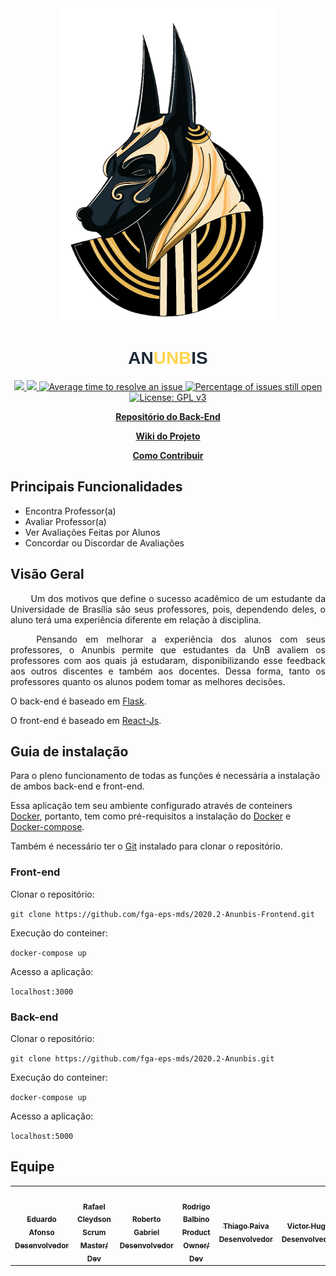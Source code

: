 
<div align="center">
    <img src="https://github.com/fga-eps-mds/2020.2-Anunbis/blob/develop/docs/images/logo.png" height="500px" width="350px"></img>
</div>

<h1>
    <div align="center">
        <b style="font-family: Arial;">
            <span style="color:#1D2935">AN</span><span style="color:#FFD54F">UNB</span><span style="color:#1D2935">IS</span>
        </b>
    </div>
</h1>

<p align="center">
    <a href="https://codeclimate.com/github/fga-eps-mds/2020.2-Anunbis-Frontend/maintainability">
        <img src="https://api.codeclimate.com/v1/badges/5d38500c8879b69f74d1/maintainability" />
    </a>
    <a href="https://codecov.io/gh/fga-eps-mds/2020.2-Anunbis-Frontend">
        <img src="https://codecov.io/gh/fga-eps-mds/2020.2-Anunbis-Frontend/branch/develop/graph/badge.svg?token=1CPJBAE1ZU"/>
    </a>
    <a href="http://isitmaintained.com/project/fga-eps-mds/2020.2-Anunbis">
    <img alt="Average time to resolve an issue" src="http://isitmaintained.com/badge/resolution/fga-eps-mds/2020.2-Anunbis.svg">
    <a href="http://isitmaintained.com/project/fga-eps-mds/2020.2-Anunbis">
    <img alt="Percentage of issues still open" src="http://isitmaintained.com/badge/open/fga-eps-mds/2020.2-Anunbis.svg">
    <a href="https://www.gnu.org/licenses/gpl-3.0">
    <img alt="License: GPL v3" src="https://img.shields.io/badge/License-GPLv3-blue.svg">
</p>

<p align="center">
    <a href="https://github.com/fga-eps-mds/2020.2-Anunbis"><strong>Repositório do Back-End</strong></a>
</p>
<p align="center">
    <a href="https://fga-eps-mds.github.io/2020.2-Anunbis/"><strong>Wiki do Projeto</strong></a>
</p>
<p align="center">
    <a href="https://fga-eps-mds.github.io/2020.2-Anunbis/como_contribuir/"><strong>Como Contribuir</strong></a>
</p>
    
## Principais Funcionalidades

* Encontra Professor(a)
* Avaliar Professor(a)
* Ver Avaliações Feitas por Alunos
* Concordar ou Discordar de Avaliações
    
## Visão Geral

<p align="justify"> &emsp;&emsp; Um dos motivos que define o sucesso acadêmico de um estudante da Universidade de Brasília são seus professores, pois, dependendo deles, o aluno terá uma experiência diferente em relação à disciplina. </p>

<p align = "justify"> &emsp;&emsp; Pensando em melhorar a experiência dos alunos com seus professores, o Anunbis permite que estudantes da UnB avaliem os professores com aos quais já estudaram, disponibilizando esse feedback aos outros discentes e também aos docentes. Dessa forma, tanto os professores quanto os alunos podem tomar as melhores decisões. </p>

O back-end é baseado em [Flask](https://flask.palletsprojects.com/en/1.1.x/).

O front-end é baseado em [React-Js](https://reactjs.org/). 

## Guia de instalação
Para o pleno funcionamento de todas as funções é necessária a instalação de ambos back-end e front-end.

Essa aplicação tem seu ambiente configurado através de conteiners [Docker](https://www.docker.com), portanto, tem como pré-requisitos a instalação do [Docker](https://www.docker.com/get-started) e [Docker-compose](https://docs.docker.com/compose/install/).

Também é necessário ter o [Git](https://git-scm.com) instalado para clonar o repositório.

### Front-end

Clonar o repositório:

`git clone https://github.com/fga-eps-mds/2020.2-Anunbis-Frontend.git`

Execução do conteiner:

`docker-compose up`

Acesso a aplicação:

`localhost:3000`

### Back-end

Clonar o repositório:

`git clone https://github.com/fga-eps-mds/2020.2-Anunbis.git`

Execução do conteiner:

`docker-compose up`

Acesso  a aplicação:

`localhost:5000`

## Equipe
<table>
    <tr>
     <!-- Eduardo   -->
        <td align="center"><a href="https://github.com/oEduardoAfonso"><img style="border-radius: 50%;" src="https://avatars.githubusercontent.com/u/54921791?s=400&u=12d7cd0e0fdb7e4540dd786c4cc936167d8b7666&v=4" width="100px;" alt=""/><br /><sub><b>Eduardo Afonso</b><br><b>Desenvolvedor</b></sub></a><br /></td>
     <!-- Rafael -->
        <td align="center"><a href="https://github.com/RcleydsonR">
        <img style="border-radius: 50%;" src="https://avatars.githubusercontent.com/u/74625814?s=460&u=c3b77eaa289d931e139e184d494e0151956372a8&v=4"width="100px;" alt=""/>
        <br /><sub><b>Rafael Cleydson</b><br><b>Scrum Master/ Dev</b></sub></a><br /></td>
         <!-- Roberto  -->
        <td align="center"><a href="https://github.com/mangabeiras"><img style="border-radius: 50%;" src="https://avatars.githubusercontent.com/u/54643519?s=400&u=e818422fc51e3e58e20e2bfc28bcdcd96a3acf62&v=4" width="100px;" alt=""/><br /><sub><b>Roberto Gabriel</b><br><b>Desenvolvedor</sub></a><br /></td>
     <!-- Rodrigo     -->
        <td align="center"><a href=https://github.com/Balbinoo><img style="border-radius: 50%;" src="https://avatars.githubusercontent.com/u/54644626?s=400&u=8d36fb668cd69ccd23d5827ae9e1b86a937eefa1&v=4" width="100px;" alt=""/><br /><sub><b>Rodrigo Balbino</b><br><b>Product Owner/ Dev</b></sub></a><br /></td>
    <!-- Thiago  -->
        <td align="center"><a href=https://github.com/thiagohdaqw><img style="border-radius: 50%;" src="https://avatars.githubusercontent.com/u/54081877?s=400&u=c1add0666adbf836efe972df83a854185477c2cc&v=4" width="100px;" alt=""/><br /><sub><b>Thiago Paiva</b><br><b>Desenvolvedor</sub></a><br/></td>
     <!-- Victor -->
        <td align="center"><a href=https://github.com/victorhugo21><img style="border-radius: 50%;" src="https://avatars.githubusercontent.com/u/54643372?s=400&u=662c17b015a365ca35b5b4ea519c0fd64fd00184&v=4" width="100px;" alt=""/><br /><sub><b>Victor Hugo</b><br><b>Desenvolvedor</sub></a><br/></td>
        </tr>
    </table>
